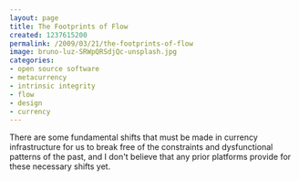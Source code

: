 ```yaml
---
layout: page
title: The Footprints of Flow
created: 1237615200
permalink: /2009/03/21/the-footprints-of-flow
image: bruno-luz-SRWpQRSdjQc-unsplash.jpg
categories:
- open source software
- metacurrency
- intrinsic integrity
- flow
- design
- currency
---
```

There are some fundamental shifts that must be made in currency infrastructure for us to break free of the constraints and dysfunctional patterns of the past, and I don't believe that any prior platforms provide for these necessary shifts yet.